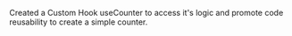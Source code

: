 
Created a Custom Hook useCounter to access it's logic and promote code reusability to create a simple counter.
